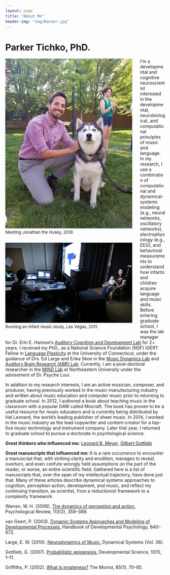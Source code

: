 ```yaml
---
layout: page
title: "About Me"
header-img: "img/Banner.jpg"
---
```

# Parker Tichko, PhD.

<div style="float: left; padding-right: 25px; padding-bottom: 25px">
	<img src="/img/AboutMe_pic_2.jpg" width="400" alt="Parker Tichko" onclick="_gaq.push(['_trackEvent', 'IMGs', 'Image', 'Ironman']);" />
	<figcaption>
                <font size="2">Meeting Jonathan the Husky, 2019.</font>
    </figcaption>
</div>

<div style="float: left; padding-right: 25px; padding-bottom: 25px">
	<img src="/img/AboutMe2.jpg" width="400" alt="Parker Tichko" onclick="_gaq.push(['_trackEvent', 'IMGs', 'Image', 'Ironman']);" />
	<figcaption>
                <font size="2">Running an infant music study, Las Vegas, 2011.</font>
    </figcaption>
</div>

I’m a developmental and cognitive neuroscientist interested in the developmental, neurobiological, and computational principles of music and language. In my research, I use a combination of computational and dynamical-systems modeling (e.g., neural networks, oscillatory networks), electrophysiology (e.g., EEG), and behavioral measurements to understand how infants and children acquire language and music skills. 
Before entering graduate school, I was the lab manager for Dr. Erin E. Hannon’s [Auditory Cognition and Development Lab](https://www.ehannon.faculty.unlv.edu//Home.html) for 2+ years. 
I received my PhD., as a National Science Foundation (NSF) IGERT Fellow in [Language Plasticity](http://www.igert.org/projects/282.html) at the University of Connecticut, under the guidance of Drs. Ed Large and Erika Skoe in the [Music Dynamics Lab](https://musicdynamicslab.uconn.edu/) and [Auditory Brain Research (ABR) Lab](https://skoelab.uconn.edu/). Currently, I am a post-doctoral researcher in the [MIND Lab](https://web.northeastern.edu/mindlab/) at Northeastern University under the advisement of Dr. Psyche Loui.

In addition to my research interests, I am an active musician, composer, and producer, having previously worked in the music-manufacturing industry and written about music education and computer music prior to returning to graduate school. In 2012, I authored a book about teaching music in the classroom with a popular DAW called Mixcraft. The book has proven to be a useful resource for music educators and is currently being distributed by Hal Leonard, the world’s leading publisher of sheet music. In 2014, I worked in the music industry as the lead copywriter and content-creator for a top-five music technology and instrument company. Later that year, I returned to graduate school to pursue a doctorate in psychological science.

**Great thinkers who influenced me:** [Leonard B. Meyer](https://en.wikipedia.org/wiki/Leonard_B._Meyer), [Gilbert Gottlieb](https://en.wikipedia.org/wiki/Gilbert_Gottlieb)

**Great manuscripts that influenced me:**
It is a rare occurrence to encounter a manuscript that, with striking clarity and erudition, manages to reveal, overturn, and even confute wrongly held assumptions on the part of the reader, or worse, an entire scientific field. Gathered here is a list of manuscripts that, over the span of my intellectual trajectory, have done just that. Many of these articles describe dynamical systems approaches to cognition, perception-action, development, and music, and reflect my continuing transition,  as scientist, from a reductionist framework to a complexity framework.

Warren, W. H. (2006). [The dynamics of perception and action.](https://doi.org/10.1037/0033-295X.113.2.358) Psychological Review, 113(2), 358–389.

van Geert, P. (2003). [Dynamic Systems Approaches and Modeling of Developmental Processes.](https://doi.org/10.4135/9781848608306) Handbook of Developmental Psychology, 640–672. 

Large, E. W. (2010). [Neurodynamics of Music.](https://doi.org/10.1007/978-1-4419-6114-3) Dynamical Systems (Vol. 36). 

Gottlieb, G. (2007). [Probabilistic epigenesis.](https://doi.org/10.1111/j.1467-7687.2007.00556.x) Developmental Science, 10(1), 1–11. 

Griffiths, P. (2002). [What is innateness?](https://doi.org/10.5840/monist20028518) The Monist, 85(1), 70–85. 
 